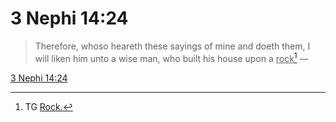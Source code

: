 # 3 Nephi 14:24

> Therefore, whoso heareth these sayings of mine and doeth them, I will liken him unto a wise man, who built his house upon a <u>rock</u>[^a] —

[3 Nephi 14:24](https://www.churchofjesuschrist.org/study/scriptures/bofm/3-ne/14?lang=eng&id=p24#p24)


[^a]: TG [Rock.](https://www.churchofjesuschrist.org/study/scriptures/tg/rock?lang=eng)
